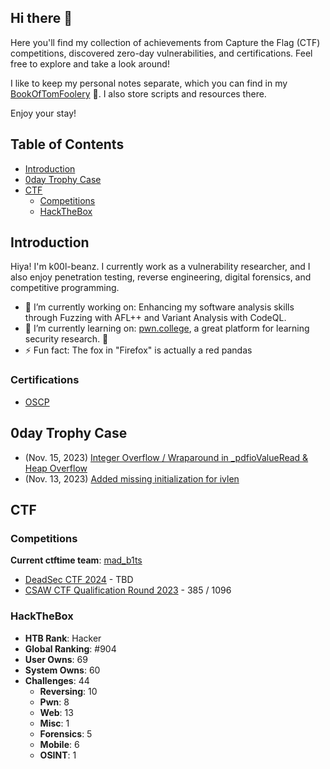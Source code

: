 ## Hi there 👋

Here you'll find my collection of achievements from Capture the Flag (CTF) competitions, discovered zero-day vulnerabilities, and certifications. Feel free to explore and take a look around!

I like to keep my personal notes separate, which you can find in my [BookOfTomFoolery](https://github.com/k00l-beanz/BookOfTomFoolery) 📓. I also store scripts and resources there.

Enjoy your stay!

## Table of Contents

- [Introduction](#introduction)
- [0day Trophy Case](#0day-trophy-case)
- [CTF](#ctf)
    - [Competitions](#competitions)
    - [HackTheBox](#hackthebox)


## Introduction

Hiya! I'm k00l-beanz. I currently work as a vulnerability researcher, and I also enjoy penetration testing, reverse engineering, digital forensics, and competitive programming.

- 🔭 I’m currently working on: Enhancing my software analysis skills through Fuzzing with AFL++ and Variant Analysis with CodeQL.
- 🌱 I’m currently learning on: [pwn.college](https://pwn.college/), a great platform for learning security research. 🐐
- ⚡ Fun fact: The fox in "Firefox" is actually a red pandas

### Certifications

- [OSCP](https://www.credential.net/761349db-33ba-46a1-a308-b60dba5dae5a#gs.com4px)

## 0day Trophy Case

- (Nov. 15, 2023) [Integer Overflow / Wraparound in _pdfioValueRead & Heap Overflow](https://github.com/michaelrsweet/pdfio/issues/52)
- (Nov. 13, 2023) [Added missing initialization for ivlen](https://github.com/michaelrsweet/pdfio/pull/51)

## CTF

### Competitions

**Current ctftime team**: [mad_b1ts](https://ctftime.org/team/237978)

- [DeadSec CTF 2024](https://ctftime.org/event/2353) - TBD
- [CSAW CTF Qualification Round 2023](https://ctftime.org/event/2087) - 385 / 1096

### HackTheBox

- **HTB Rank**: Hacker
- **Global Ranking**: #904
- **User Owns**: 69
- **System Owns**: 60
- **Challenges**: 44
    - **Reversing**: 10
    - **Pwn**: 8
    - **Web**: 13
    - **Misc**: 1
    - **Forensics**: 5
    - **Mobile**: 6
    - **OSINT**: 1